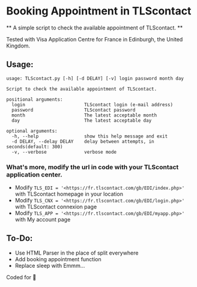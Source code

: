 # Booking Appointment in TLScontact

** A simple script to check the available appointment of TLScontact. **

Tested with Visa Application Centre for France in Edinburgh, the United Kingdom.

## Usage:

```
usage: TLScontact.py [-h] [-d DELAY] [-v] login password month day

Script to check the available appointment of TLScontact.

positional arguments:
  login                      TLScontact login (e-mail address)
  password                   TLScontact password
  month                      The latest acceptable month
  day                        The latest acceptable day

optional arguments:
  -h, --help                 show this help message and exit
  -d DELAY, --delay DELAY    delay between attempts, in seconds(default: 300)
  -v, --verbose              verbose mode
```

### What's more, modify the url in code with your TLScontact application center.

* Modify `TLS_EDI = '<https://fr.tlscontact.com/gb/EDI/index.php>'` with TLScontact homepage in your location
* Modify `TLS_CNX = '<https://fr.tlscontact.com/gb/EDI/login.php>'` with TLScontact connexion page
* Modify `TLS_APP = '<https://fr.tlscontact.com/gb/EDI/myapp.php>'` with My account page

## To-Do:

* Use HTML Parser in the place of split everywhere
* Add booking appointment function
* Replace sleep with Emmm...

Coded for 🍳
